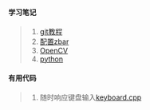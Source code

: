 #

#### 学习笔记
> 1. [git教程](git.md)
> 2. [配置zbar](zbar.md)
> 3. [OpenCV](opencv.md)
> 4. [python](python.md)

#### 有用代码
> 1. 随时响应键盘输入[keyboard.cpp](cpp/keyboard.cpp)
